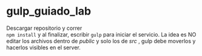 # gulp_guiado_lab
Descargar repositorio y correr    
```npm install``` y al finalizar, escribir ```gulp``` para iniciar el servicio. La idea es NO editar los archivos dentro de *public* y solo los de *src* , gulp debe moverlos y hacerlos visibles en el server.
